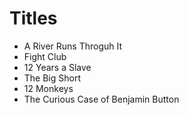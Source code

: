 # Titles

- A River Runs Throguh It
- Fight Club
- 12 Years a Slave
- The Big Short
- 12 Monkeys
- The Curious Case of Benjamin Button

